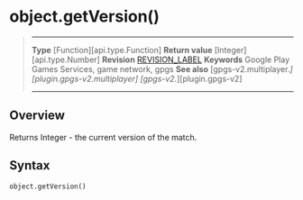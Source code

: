 # object.getVersion()

> --------------------- ------------------------------------------------------------------------------------------
> __Type__              [Function][api.type.Function]
> __Return value__      [Integer][api.type.Number]
> __Revision__          [REVISION_LABEL](REVISION_URL)
> __Keywords__          Google Play Games Services, game network, gpgs
> __See also__          [gpgs-v2.multiplayer.*][plugin.gpgs-v2.multiplayer]
>                       [gpgs-v2.*][plugin.gpgs-v2]
> --------------------- ------------------------------------------------------------------------------------------

## Overview

Returns Integer - the current version of the match.

## Syntax

	object.getVersion()